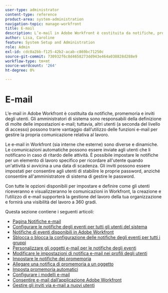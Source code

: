 ```yaml
---
user-type: administrator
content-type: reference
product-area: system-administration
navigation-topic: manage-workfront
title: E-mail
description: L’e-mail in Adobe Workfront è costituita da notifiche, promemoria e inviti degli utenti. Gli amministratori di sistema sono responsabili della definizione di molte delle impostazioni e-mail; tuttavia, altri utenti (a seconda del livello di accesso) possono trarre vantaggio dall’utilizzo delle funzioni e-mail per gestire la propria comunicazione relativa al lavoro.
author: Lisa, Caroline
feature: System Setup and Administration
role: Admin
exl-id: cdc0a2bb-f125-42b2-acab-c869bc71250c
source-git-commit: 730932f6c8d4658273dd943e464a038828d288e9
workflow-type: tm+mt
source-wordcount: '264'
ht-degree: 0%

---
```


# E-mail

L’e-mail in Adobe Workfront è costituita da notifiche, promemoria e inviti degli utenti. Gli amministratori di sistema sono responsabili della definizione di molte delle impostazioni e-mail; tuttavia, altri utenti (a seconda del livello di accesso) possono trarre vantaggio dall’utilizzo delle funzioni e-mail per gestire la propria comunicazione relativa al lavoro.

Le e-mail in Workfront (sia interne che esterne) sono diverse e dinamiche. Le comunicazioni automatiche possono essere inviate agli utenti che li notificano in caso di ritardo delle attività. È possibile impostare le notifiche per un elemento di lavoro specifico per ricordare all&#39;utente quando un&#39;attività si avvicina a una data di scadenza. Gli inviti possono essere impostati per consentire agli utenti di stabilire le proprie password, anziché consentire all&#39;amministratore di sistema di gestire le password.

Con tutte le opzioni disponibili per impostare e definire come gli utenti riceveranno e visualizzeranno le comunicazioni in Workfront, la creazione e l’utilizzo di e-mail supporterà la gestione del lavoro della tua organizzazione e fornirà una visibilità del lavoro a 360 gradi.

Questa sezione contiene i seguenti articoli:

* [Pagina Notifiche e-mail](../../../administration-and-setup/manage-workfront/emails/email-notifications-page.md)
* [Configurare le notifiche degli eventi per tutti gli utenti del sistema](../../../administration-and-setup/manage-workfront/emails/configure-event-notifications-for-everyone-in-the-system.md)
* [Notifiche di eventi disponibili in Adobe Workfront](../../../administration-and-setup/manage-workfront/emails/event-notifications-available-in-wf.md)
* [Sblocca o blocca la configurazione delle notifiche degli eventi per tutti i gruppi](../../../administration-and-setup/manage-workfront/emails/unlock-configuration-of-event-notifications-for-groups.md)
* [Personalizzare gli oggetti e-mail per le notifiche degli eventi](../../../administration-and-setup/manage-workfront/emails/custom-email-subjects-event-notification.md)
* [Modificare le impostazioni di notifica e-mail nei profili degli utenti](../../../administration-and-setup/manage-workfront/emails/modify-email-notification-settings-user-profiles.md)
* [Impostare le notifiche dei promemoria](../../../administration-and-setup/manage-workfront/emails/set-up-reminder-notifications.md)
* [Allegare una notifica di promemoria a un oggetto](../../../workfront-basics/using-notifications/attach-reminder-notification-object.md)
* [Imposta promemoria automatici](../../../administration-and-setup/manage-workfront/emails/setting-up-automatic-reminders.md)
* [Configurare i modelli e-mail](../../../administration-and-setup/manage-workfront/emails/configure-email-templates.md)
* [Consentire e-mail dall’applicazione Adobe Workfront](../../../administration-and-setup/manage-workfront/emails/allow-emails-from-wf-app.md)
* [Gestire gli inviti via e-mail a nuovi utenti](../../../administration-and-setup/manage-workfront/emails/manage-email-invitations.md)
